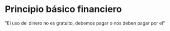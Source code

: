# Principio básico financiero

"El uso del dinero no es gratuito, debemos pagar o nos deben pagar por el"


